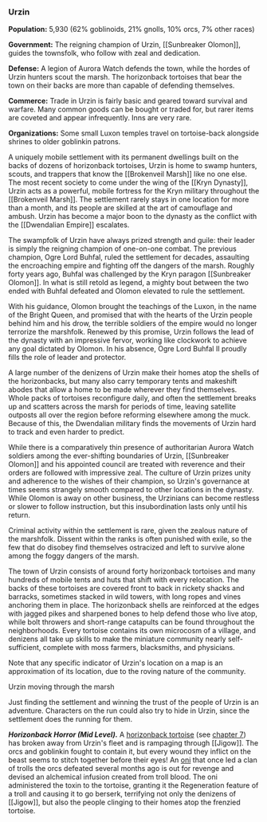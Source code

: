 ### Urzin

**Population:** 5,930 (62% goblinoids, 21% gnolls, 10% orcs, 7% other races)

**Government:** The reigning champion of Urzin, [[Sunbreaker Olomon]], guides the townsfolk, who follow with zeal and dedication.

**Defense:** A legion of Aurora Watch defends the town, while the hordes of Urzin hunters scout the marsh. The horizonback tortoises that bear the town on their backs are more than capable of defending themselves.

**Commerce:** Trade in Urzin is fairly basic and geared toward survival and warfare. Many common goods can be bought or traded for, but rarer items are coveted and appear infrequently. Inns are very rare.

**Organizations:** Some small Luxon temples travel on tortoise-back alongside shrines to older goblinkin patrons.

A uniquely mobile settlement with its permanent dwellings built on the backs of dozens of horizonback tortoises, Urzin is home to swamp hunters, scouts, and trappers that know the [[Brokenveil Marsh]] like no one else. The most recent society to come under the wing of the [[Kryn Dynasty]], Urzin acts as a powerful, mobile fortress for the Kryn military throughout the [[Brokenveil Marsh]]. The settlement rarely stays in one location for more than a month, and its people are skilled at the art of camouflage and ambush. Urzin has become a major boon to the dynasty as the conflict with the [[Dwendalian Empire]] escalates.

The swampfolk of Urzin have always prized strength and guile: their leader is simply the reigning champion of one-on-one combat. The previous champion, Ogre Lord Buhfal, ruled the settlement for decades, assaulting the encroaching empire and fighting off the dangers of the marsh. Roughly forty years ago, Buhfal was challenged by the Kryn paragon [[Sunbreaker Olomon]]. In what is still retold as legend, a mighty bout between the two ended with Buhfal defeated and Olomon elevated to rule the settlement.

With his guidance, Olomon brought the teachings of the Luxon, in the name of the Bright Queen, and promised that with the hearts of the Urzin people behind him and his drow, the terrible soldiers of the empire would no longer terrorize the marshfolk. Renewed by this promise, Urzin follows the lead of the dynasty with an impressive fervor, working like clockwork to achieve any goal dictated by Olomon. In his absence, Ogre Lord Buhfal II proudly fills the role of leader and protector.

A large number of the denizens of Urzin make their homes atop the shells of the horizonbacks, but many also carry temporary tents and makeshift abodes that allow a home to be made wherever they find themselves. Whole packs of tortoises reconfigure daily, and often the settlement breaks up and scatters across the marsh for periods of time, leaving satellite outposts all over the region before reforming elsewhere among the muck. Because of this, the Dwendalian military finds the movements of Urzin hard to track and even harder to predict.

While there is a comparatively thin presence of authoritarian Aurora Watch soldiers among the ever-shifting boundaries of Urzin, [[Sunbreaker Olomon]] and his appointed council are treated with reverence and their orders are followed with impressive zeal. The culture of Urzin prizes unity and adherence to the wishes of their champion, so Urzin's governance at times seems strangely smooth compared to other locations in the dynasty. While Olomon is away on other business, the Urzinians can become restless or slower to follow instruction, but this insubordination lasts only until his return.

Criminal activity within the settlement is rare, given the zealous nature of the marshfolk. Dissent within the ranks is often punished with exile, so the few that do disobey find themselves ostracized and left to survive alone among the foggy dangers of the marsh.

The town of Urzin consists of around forty horizonback tortoises and many hundreds of mobile tents and huts that shift with every relocation. The backs of these tortoises are covered front to back in rickety shacks and barracks, sometimes stacked in wild towers, with long ropes and vines anchoring them in place. The horizonback shells are reinforced at the edges with jagged pikes and sharpened bones to help defend those who live atop, while bolt throwers and short-range catapults can be found throughout the neighborhoods. Every tortoise contains its own microcosm of a village, and denizens all take up skills to make the miniature community nearly self-sufficient, complete with moss farmers, blacksmiths, and physicians.

Note that any specific indicator of Urzin's location on a map is an approximation of its location, due to the roving nature of the community.

[](https://media.dndbeyond.com/compendium-images/egtw/yDOyqyOocErRgYJK/03-23.png)

Urzin moving through the marsh

Just finding the settlement and winning the trust of the people of Urzin is an adventure. Characters on the run could also try to hide in Urzin, since the settlement does the running for them.

_**Horizonback Horror (Mid Level).**_ A [horizonback tortoise](https://www.dndbeyond.com/monsters/horizonback-tortoise) (see [chapter 7](https://www.dndbeyond.com/sources/egtw/[[wildemount]]-bestiary#HorizonbackTortoise "chapter 7")) has broken away from Urzin's fleet and is rampaging through [[Jigow]]. The orcs and goblinkin fought to contain it, but every wound they inflict on the beast seems to stitch together before their eyes! An [oni](https://www.dndbeyond.com/monsters/oni) that once led a clan of trolls the orcs defeated several months ago is out for revenge and devised an alchemical infusion created from troll blood. The oni administered the toxin to the tortoise, granting it the Regeneration feature of a troll and causing it to go berserk, terrifying not only the denizens of [[Jigow]], but also the people clinging to their homes atop the frenzied tortoise.